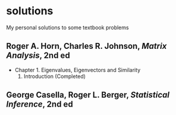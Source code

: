 # solutions
My personal solutions to some textbook problems

## Roger A. Horn, Charles R. Johnson, *Matrix Analysis*, 2nd ed
* Chapter 1. Eigenvalues, Eigenvectors and Similarity
  1. Introduction (Completed)

## George Casella, Roger L. Berger, *Statistical Inference*, 2nd ed